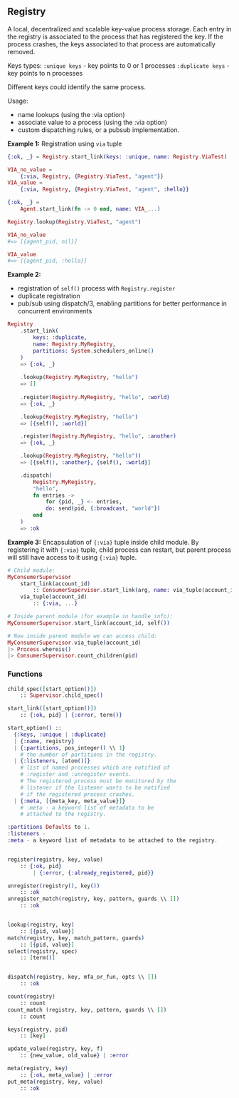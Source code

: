 ## Registry

A local, decentralized and scalable key-value process storage.
Each entry in the registry is associated to the process that has registered the key. If the process crashes, the keys associated to that process are automatically removed. 

Keys types:
`:unique keys` - key points to 0 or 1 processes
`:duplicate keys` - key points to n processes

Different keys could identify the same process.

Usage:
- name lookups (using the :via option)
- associate value to a process (using the :via option)
- custom dispatching rules, or a pubsub implementation.

**Example 1:** Registration using `via` tuple
```elixir
{:ok, _} = Registry.start_link(keys: :unique, name: Registry.ViaTest)

VIA_no_value = 
    {:via, Registry, {Registry.ViaTest, "agent"}}
VIA_value = 
    {:via, Registry, {Registry.ViaTest, "agent", :hello}}

{:ok, _} = 
    Agent.start_link(fn -> 0 end, name: VIA_...)

Registry.lookup(Registry.ViaTest, "agent")

VIA_no_value
#=> [{agent_pid, nil}]

VIA_value
#=> [{agent_pid, :hello}]
```

**Example 2:**
- registration of `self()` process with `Registry.register`
- duplicate registration
- pub/sub using dispatch/3, enabling partitions for better performance in concurrent environments
```elixir
Registry
    .start_link(
        keys: :duplicate, 
        name: Registry.MyRegistry,
        partitions: System.schedulers_online()
    )
    => {:ok, _}
    
    .lookup(Registry.MyRegistry, "hello")
    => []
    
    .register(Registry.MyRegistry, "hello", :world)
    => {:ok, _}

    .lookup(Registry.MyRegistry, "hello")
    => [{self(), :world}]

    .register(Registry.MyRegistry, "hello", :another)
    => {:ok, _}

    .lookup(Registry.MyRegistry, "hello"))
    => [{self(), :another}, {self(), :world}]

    .dispatch(
        Registry.MyRegistry, 
        "hello", 
        fn entries ->
            for {pid, _} <- entries, 
            do: send(pid, {:broadcast, "world"})
        end
    )
    => :ok
```

**Example 3:**
Encapsulation of `{:via}` tuple inside child module.
By registering it with `{:via}` tuple, child process can restart, but parent process will still have access to it using `{:via}` tuple.
```elixir
# Child module:
MyConsumerSupervisor
    start_link(account_id)
        :: ConsumerSupervisor.start_link(arg, name: via_tuple(account_id))
    via_tuple(account_id)
        :: {:via, ...}

# Inside parent module (for example in handle_info):
MyConsumerSupervisor.start_link(account_id, self())

# Now inside parent module we can access child:
MyConsumerSupervisor.via_tuple(account_id)
|> Process.whereis()
|> ConsumerSupervisor.count_children(pid)
```

### Functions
```elixir
child_spec([start_option()]) 
    :: Supervisor.child_spec()

start_link([start_option()]) 
    :: {:ok, pid} | {:error, term()}

start_option() ::
  {:keys, :unique | :duplicate}
  | {:name, registry}
  | {:partitions, pos_integer() \\ 1}
    # the number of partitions in the registry. 
  | {:listeners, [atom()]}
    # list of named processes which are notified of
    # :register and :unregister events. 
    # The registered process must be monitored by the
    # listener if the listener wants to be notified 
    # if the registered process crashes.
  | {:meta, [{meta_key, meta_value}]}
    # :meta - a keyword list of metadata to be 
    # attached to the registry.

:partitions Defaults to 1.
:listeners -
:meta - a keyword list of metadata to be attached to the registry.


register(registry, key, value)
    :: {:ok, pid} 
        | {:error, {:already_registered, pid}}

unregister(registry(), key()) 
    :: :ok
unregister_match(registry, key, pattern, guards \\ []) 
    :: :ok


lookup(registry, key) 
    :: [{pid, value}]
match(registry, key, match_pattern, guards) 
    :: [{pid, value}]
select(registry, spec)
    :: [term()]


dispatch(registry, key, mfa_or_fun, opts \\ [])
    :: :ok

count(registry) 
    :: count
count_match (registry, key, pattern, guards \\ []) 
    :: count

keys(registry, pid) 
    :: [key]

update_value(registry, key, f) 
    :: {new_value, old_value} | :error

meta(registry, key) 
    :: {:ok, meta_value} | :error
put_meta(registry, key, value)
    :: :ok
```
